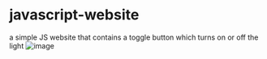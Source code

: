 # javascript-website
a simple JS website that contains a toggle button which turns on or off the light
![image](https://user-images.githubusercontent.com/97341390/222906829-e81e6df1-06b5-480e-8ddf-30bd74219373.png)
